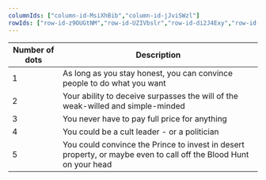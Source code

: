 ```yaml
---
columnIds: ["column-id-MsiXhBib","column-id-jJviSWzl"]
rowIds: ["row-id-z9OUGtNM","row-id-UZIVbslr","row-id-di2J4Exy","row-id-ZS7HMbRS","row-id-fXVaDqs9","row-id-mA0Jy1vR"]
---
```


| Number of dots | Description                                                                                                       |
| -------------- | ----------------------------------------------------------------------------------------------------------------- |
| 1              | As long as you stay honest, you can convince people to do what you want                                           |
| 2              | Your ability to deceive surpasses the will of the weak-willed and simple-minded                                   |
| 3              | You never have to pay full price for anything                                                                     |
| 4              | You could be a cult leader - or a politician                                                                      |
| 5              | You could convince the Prince to invest in desert property, or maybe even to call off the Blood Hunt on your head |